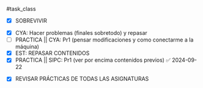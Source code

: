 #task_class
- [x] SOBREVIVIR
+ [x] CYA: Hacer problemas (finales sobretodo) y repasar
+ [ ] PRACTICA || CYA: Pr1 (pensar modificaciones y como conectarme a la máquina)
+ [x] EST: REPASAR CONTENIDOS
+ [x] PRACTICA || SIPC: Pr1 (ver por encima contenidos previos) ✅ 2024-09-22
- [x] REVISAR PRÁCTICAS DE TODAS LAS ASIGNATURAS
